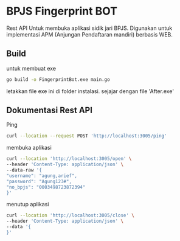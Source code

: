 # BPJS Fingerprint BOT

Rest API Untuk membuka aplikasi sidik jari BPJS. Digunakan untuk implementasi APM (Anjungan Pendaftaran mandiri) berbasis WEB.

## Build

untuk membuat exe

```bash
go build -o FingerprintBot.exe main.go
```

letakkan file exe ini di folder instalasi. sejajar dengan file 'After.exe'

## Dokumentasi Rest API

Ping

```bash
curl --location --request POST 'http://localhost:3005/ping'
```

membuka aplikasi

```bash
curl --location 'http://localhost:3005/open' \
--header 'Content-Type: application/json' \
--data-raw '{
"username": "agung,arief",
"password": "Agung123#",
"no_bpjs": "0003498723872394"
}'
```

menutup aplikasi

```bash
curl --location 'http://localhost:3005/close' \
--header 'Content-Type: application/json' \
--data '{
}'
```